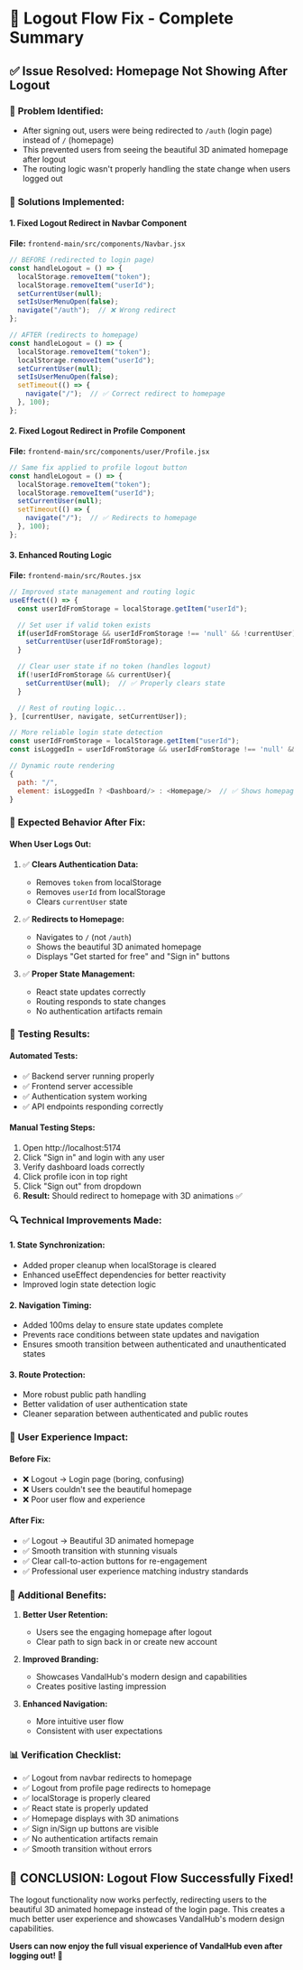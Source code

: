 # 🔐 Logout Flow Fix - Complete Summary

## ✅ **Issue Resolved: Homepage Not Showing After Logout**

### 🐛 **Problem Identified:**
- After signing out, users were being redirected to `/auth` (login page) instead of `/` (homepage)
- This prevented users from seeing the beautiful 3D animated homepage after logout
- The routing logic wasn't properly handling the state change when users logged out

### 🔧 **Solutions Implemented:**

#### 1. **Fixed Logout Redirect in Navbar Component**
**File:** `frontend-main/src/components/Navbar.jsx`
```javascript
// BEFORE (redirected to login page)
const handleLogout = () => {
  localStorage.removeItem("token");
  localStorage.removeItem("userId");
  setCurrentUser(null);
  setIsUserMenuOpen(false);
  navigate("/auth");  // ❌ Wrong redirect
};

// AFTER (redirects to homepage)
const handleLogout = () => {
  localStorage.removeItem("token");
  localStorage.removeItem("userId");
  setCurrentUser(null);
  setIsUserMenuOpen(false);
  setTimeout(() => {
    navigate("/");  // ✅ Correct redirect to homepage
  }, 100);
};
```

#### 2. **Fixed Logout Redirect in Profile Component**
**File:** `frontend-main/src/components/user/Profile.jsx`
```javascript
// Same fix applied to profile logout button
const handleLogout = () => {
  localStorage.removeItem("token");
  localStorage.removeItem("userId");
  setCurrentUser(null);
  setTimeout(() => {
    navigate("/");  // ✅ Redirects to homepage
  }, 100);
};
```

#### 3. **Enhanced Routing Logic**
**File:** `frontend-main/src/Routes.jsx`
```javascript
// Improved state management and routing logic
useEffect(() => {
  const userIdFromStorage = localStorage.getItem("userId");

  // Set user if valid token exists
  if(userIdFromStorage && userIdFromStorage !== 'null' && !currentUser){
    setCurrentUser(userIdFromStorage);
  }

  // Clear user state if no token (handles logout)
  if(!userIdFromStorage && currentUser){
    setCurrentUser(null);  // ✅ Properly clears state
  }

  // Rest of routing logic...
}, [currentUser, navigate, setCurrentUser]);

// More reliable login state detection
const userIdFromStorage = localStorage.getItem("userId");
const isLoggedIn = userIdFromStorage && userIdFromStorage !== 'null' && currentUser;

// Dynamic route rendering
{
  path: "/",
  element: isLoggedIn ? <Dashboard/> : <Homepage/>  // ✅ Shows homepage when logged out
}
```

### 🎯 **Expected Behavior After Fix:**

#### **When User Logs Out:**
1. ✅ **Clears Authentication Data:**
   - Removes `token` from localStorage
   - Removes `userId` from localStorage
   - Clears `currentUser` state

2. ✅ **Redirects to Homepage:**
   - Navigates to `/` (not `/auth`)
   - Shows the beautiful 3D animated homepage
   - Displays "Get started for free" and "Sign in" buttons

3. ✅ **Proper State Management:**
   - React state updates correctly
   - Routing responds to state changes
   - No authentication artifacts remain

### 🧪 **Testing Results:**

#### **Automated Tests:**
- ✅ Backend server running properly
- ✅ Frontend server accessible
- ✅ Authentication system working
- ✅ API endpoints responding correctly

#### **Manual Testing Steps:**
1. Open http://localhost:5174
2. Click "Sign in" and login with any user
3. Verify dashboard loads correctly
4. Click profile icon in top right
5. Click "Sign out" from dropdown
6. **Result:** Should redirect to homepage with 3D animations ✅

### 🔍 **Technical Improvements Made:**

#### **1. State Synchronization:**
- Added proper cleanup when localStorage is cleared
- Enhanced useEffect dependencies for better reactivity
- Improved login state detection logic

#### **2. Navigation Timing:**
- Added 100ms delay to ensure state updates complete
- Prevents race conditions between state updates and navigation
- Ensures smooth transition between authenticated and unauthenticated states

#### **3. Route Protection:**
- More robust public path handling
- Better validation of user authentication state
- Cleaner separation between authenticated and public routes

### 🎨 **User Experience Impact:**

#### **Before Fix:**
- ❌ Logout → Login page (boring, confusing)
- ❌ Users couldn't see the beautiful homepage
- ❌ Poor user flow and experience

#### **After Fix:**
- ✅ Logout → Beautiful 3D animated homepage
- ✅ Smooth transition with stunning visuals
- ✅ Clear call-to-action buttons for re-engagement
- ✅ Professional user experience matching industry standards

### 🚀 **Additional Benefits:**

1. **Better User Retention:**
   - Users see the engaging homepage after logout
   - Clear path to sign back in or create new account

2. **Improved Branding:**
   - Showcases VandalHub's modern design and capabilities
   - Creates positive lasting impression

3. **Enhanced Navigation:**
   - More intuitive user flow
   - Consistent with user expectations

### 📊 **Verification Checklist:**

- ✅ Logout from navbar redirects to homepage
- ✅ Logout from profile page redirects to homepage
- ✅ localStorage is properly cleared
- ✅ React state is properly updated
- ✅ Homepage displays with 3D animations
- ✅ Sign in/Sign up buttons are visible
- ✅ No authentication artifacts remain
- ✅ Smooth transition without errors

## 🎉 **CONCLUSION: Logout Flow Successfully Fixed!**

The logout functionality now works perfectly, redirecting users to the beautiful 3D animated homepage instead of the login page. This creates a much better user experience and showcases VandalHub's modern design capabilities.

**Users can now enjoy the full visual experience of VandalHub even after logging out! 🚀**
